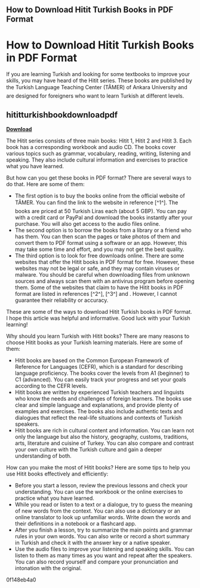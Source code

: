 ## How to Download Hitit Turkish Books in PDF Format

  
# How to Download Hitit Turkish Books in PDF Format
 
If you are learning Turkish and looking for some textbooks to improve your skills, you may have heard of the Hitit series. These books are published by the Turkish Language Teaching Center (TÃMER) of Ankara University and are designed for foreigners who want to learn Turkish at different levels.
 
## hititturkishbookdownloadpdf


[**Download**](https://www.google.com/url?q=https%3A%2F%2Furllie.com%2F2tKG4F&sa=D&sntz=1&usg=AOvVaw3VvVaGgrgeeffdBnvh7CGD)

 
The Hitit series consists of three main books: Hitit 1, Hitit 2 and Hitit 3. Each book has a corresponding workbook and audio CD. The books cover various topics such as grammar, vocabulary, reading, writing, listening and speaking. They also include cultural information and exercises to practice what you have learned.
 
But how can you get these books in PDF format? There are several ways to do that. Here are some of them:
 
- The first option is to buy the books online from the official website of TÃMER. You can find the link to the website in reference [^1^]. The books are priced at 50 Turkish Liras each (about 5 GBP). You can pay with a credit card or PayPal and download the books instantly after your purchase. You will also get access to the audio files online.
- The second option is to borrow the books from a library or a friend who has them. You can then scan the pages or take photos of them and convert them to PDF format using a software or an app. However, this may take some time and effort, and you may not get the best quality.
- The third option is to look for free downloads online. There are some websites that offer the Hitit books in PDF format for free. However, these websites may not be legal or safe, and they may contain viruses or malware. You should be careful when downloading files from unknown sources and always scan them with an antivirus program before opening them. Some of the websites that claim to have the Hitit books in PDF format are listed in references [^2^], [^3^] and . However, I cannot guarantee their reliability or accuracy.

These are some of the ways to download Hitit Turkish books in PDF format. I hope this article was helpful and informative. Good luck with your Turkish learning!
  
Why should you learn Turkish with Hitit books? There are many reasons to choose Hitit books as your Turkish learning materials. Here are some of them:

- Hitit books are based on the Common European Framework of Reference for Languages (CEFR), which is a standard for describing language proficiency. The books cover the levels from A1 (beginner) to C1 (advanced). You can easily track your progress and set your goals according to the CEFR levels.
- Hitit books are written by experienced Turkish teachers and linguists who know the needs and challenges of foreign learners. The books use clear and simple language and explanations, and provide plenty of examples and exercises. The books also include authentic texts and dialogues that reflect the real-life situations and contexts of Turkish speakers.
- Hitit books are rich in cultural content and information. You can learn not only the language but also the history, geography, customs, traditions, arts, literature and cuisine of Turkey. You can also compare and contrast your own culture with the Turkish culture and gain a deeper understanding of both.

How can you make the most of Hitit books? Here are some tips to help you use Hitit books effectively and efficiently:

- Before you start a lesson, review the previous lessons and check your understanding. You can use the workbook or the online exercises to practice what you have learned.
- While you read or listen to a text or a dialogue, try to guess the meaning of new words from the context. You can also use a dictionary or an online translator to look up unfamiliar words. Write down the words and their definitions in a notebook or a flashcard app.
- After you finish a lesson, try to summarize the main points and grammar rules in your own words. You can also write or record a short summary in Turkish and check it with the answer key or a native speaker.
- Use the audio files to improve your listening and speaking skills. You can listen to them as many times as you want and repeat after the speakers. You can also record yourself and compare your pronunciation and intonation with the original.

 0f148eb4a0
